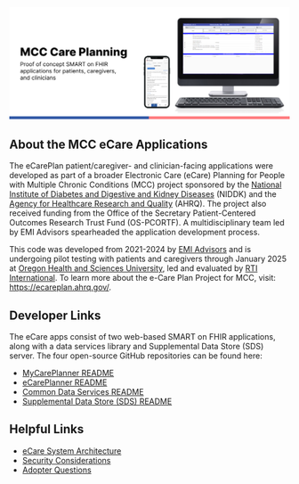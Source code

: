 ![alt text](https://github.com/chronic-care/mcc-project/blob/main/documentation/MCCCarePlanning.png?raw=true)

## About the MCC eCare Applications
The eCarePlan patient/caregiver- and clinician-facing applications were developed as part of a broader Electronic Care (eCare) Planning for People with Multiple Chronic Conditions (MCC) project sponsored by the [National Institute of Diabetes and Digestive and Kidney Diseases](https://www.niddk.nih.gov/) (NIDDK) and the [Agency for Healthcare Research and Quality](https://www.ahrq.gov/) (AHRQ). The project also received funding from the Office of the Secretary Patient-Centered Outcomes Research Trust Fund (OS-PCORTF). A multidisciplinary team led by EMI Advisors spearheaded the application development process.

This code was developed from 2021-2024 by [EMI Advisors](https://www.emiadvisors.net/) and is undergoing pilot testing with patients and caregivers through January 2025 at [Oregon Health and Sciences University](https://www.ohsu.edu/), led and evaluated by [RTI International](https://www.rti.org/). To learn more about the e-Care Plan Project for MCC, visit: https://ecareplan.ahrq.gov/.

## Developer Links
The eCare apps consist of two web-based SMART on FHIR applications, along with a data services library and Supplemental Data Store (SDS) server. The four open-source GitHub repositories can be found here: 

- [MyCarePlanner README](https://github.com/chronic-care/mycareplanner/blob/main/README.md)
- [eCarePlanner README](https://github.com/chronic-care/eCarePlanner/blob/develop/README.md)
- [Common Data Services README](https://github.com/chronic-care/e-care-common-data-services/blob/main/README.md) 
- [Supplemental Data Store (SDS) README](https://github.com/OHSUCMP/ecp-sds-hardfork/blob/main/README.md)

## Helpful Links
- [eCare System Architecture](documentation/ecare-architecture.md)
- [Security Considerations](documentation/security-considerations.md)
- [Adopter Questions](documentation/adopter-questions.md)
